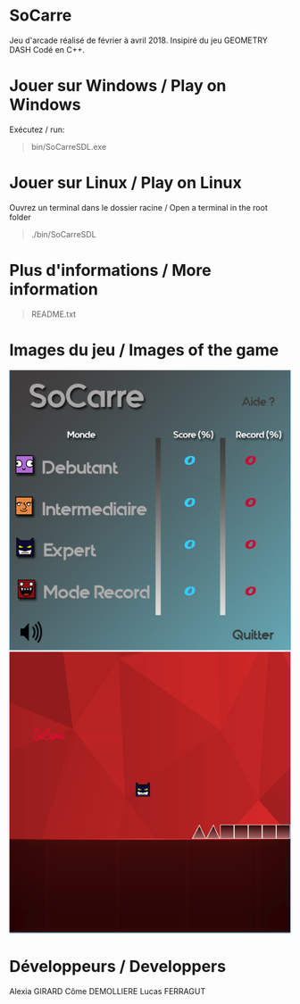 # SoCarre

Jeu d'arcade réalisé de février à avril 2018.
Insipiré du jeu GEOMETRY DASH
Codé en C++.

# Jouer sur Windows / Play on Windows
Exécutez / run:
> bin/SoCarreSDL.exe

# Jouer sur Linux / Play on Linux
Ouvrez un terminal dans le dossier racine / Open a terminal in the root folder
> ./bin/SoCarreSDL

# Plus d'informations / More information
> README.txt

# Images du jeu / Images of the game
![alt text](https://github.com/ComeDemolliere/SoCarre/blob/master/data/presentation_menu.PNG)
![alt text](https://github.com/ComeDemolliere/SoCarre/blob/master/data/presentation_jeu.png)

# Développeurs / Developpers
Alexia GIRARD
Côme DEMOLLIERE
Lucas FERRAGUT
